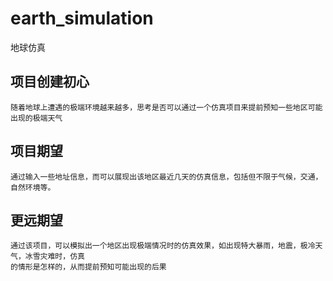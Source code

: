 # earth_simulation

地球仿真

## 项目创建初心
```
随着地球上遭遇的极端环境越来越多，思考是否可以通过一个仿真项目来提前预知一些地区可能出现的极端天气
```

## 项目期望
```
通过输入一些地址信息，而可以展现出该地区最近几天的仿真信息，包括但不限于气候，交通，自然环境等。
```

## 更远期望
```
通过该项目，可以模拟出一个地区出现极端情况时的仿真效果，如出现特大暴雨，地震，极冷天气，冰雪灾难时，仿真
的情形是怎样的，从而提前预知可能出现的后果
```